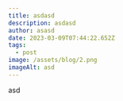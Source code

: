 ```yaml
---
title: asdasd
description: asdasd
author: asasd
date: 2023-03-09T07:44:22.652Z
tags:
  - post
image: /assets/blog/2.png
imageAlt: asd
---
```

a﻿sd